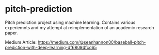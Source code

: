 # pitch-prediction

Pitch prediction project using machine learning. 
Contains various experiemnts and my attempt at reimplementation of an academic research paper. 

Medium Article: https://medium.com/@seanhannon00/baseball-pitch-prediction-with-deep-learning-df68094fcc65
